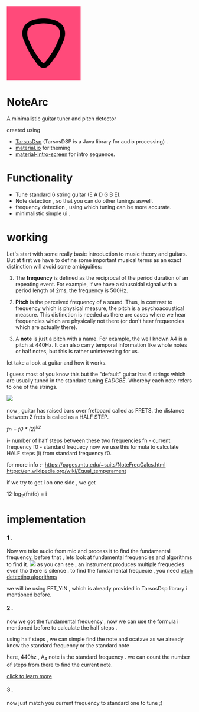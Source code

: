 <img src="/app/src/main/ic_launcher-playstore.png" alt="logo" width="200"/>

# NoteArc
A minimalistic guitar tuner and pitch detector

created using 
 - [TarsosDsp](https://github.com/JorenSix/TarsosDSP) (TarsosDSP is a Java library for audio processing)  .
 - [material.io](material.io) for theming 
 - [material-intro-screen](https://github.com/TangoAgency/material-intro-screen) for intro sequence.
# Functionality
 - Tune standard 6 string guitar (E A D G B E).
 - Note detection , so that you can do other tunings aswell.
 - frequency detection , using which tuning can be more accurate.
 - minimalistic simple ui . 
# working
Let's start with some really basic introduction to music theory and guitars. But at first we have to define some important musical terms as an exact distinction will avoid some ambiguities:

1. The  **frequency**  is defined as the reciprocal of the period duration of an repeating event. For example, if we have a sinusoidal signal with a period length of 2ms, the frequency is 500Hz.


2. **Pitch**  is the perceived frequency of a sound. Thus, in contrast to frequency which is physical measure, the pitch is a psychoacoustical measure. This distinction is needed as there are cases where we hear frequencies which are physically not there (or don't hear frequencies which are actually there).

3.  A  **note**  is just a pitch with a name. For example, the well known A4  is a pitch at 440Hz. It can also carry temporal information like whole notes or half notes, but this is rather uninteresting for us.


let take a look at guitar and how it works.

I guess most of you know this but the "default" guitar has 6 strings which are usually tuned in the standard tuning _EADGBE_. Whereby each note refers to one of the strings.

![](https://www.chciken.com/assets/guitar_tuner/guitar_tuning.svg)

now , guitar has raised bars over fretboard called as FRETS.
the distance between 2 frets is called as a HALF STEP.

_fn  = f0  * (2)<sup>i/2</sup>_

i- number of half steps between these two frequencies
fn - current frequency
f0 - standard frequecy
now we use this formula to calculate HALF steps (i) from standard frequency f0.

for more info :-
https://pages.mtu.edu/~suits/NoteFreqCalcs.html
https://en.wikipedia.org/wiki/Equal_temperament  


if we try to get i on one side , we get 

12⋅log<sub>2</sub>(fn/fo) = i

# implementation 
### 1 . 
Now we take audio from mic and process it to find the fundamental frequency.
before that , lets look at fundamental frequencies and algorithms to find it.
![](https://www.chciken.com/assets/guitar_tuner/example1_dft.svg)
as you can see , an instrument produces multiple frequecies even tho there is silence .
to find the fundamental frequecie , you need [pitch detecting algorithms](https://en.wikipedia.org/wiki/Pitch_detection_algorithm#:~:text=A%20pitch%20detection%20algorithm%20(PDA,the%20frequency%20domain%2C%20or%20both.) )

we will be using FFT_YIN , which is already provided in TarsosDsp library i mentioned before.


#### 2 . 
now we got the fundamental frequency , now we can use the formula i mentioned before to calculate the half steps .

using half steps , we can simple find the note and ocatave as we already know the standard frequency or the standard note

here, 440hz  , A<sub>4</sub> note is the standard frequency . we can count the number of steps from there to find the current note.

[click to learn more](https://www.justinguitar.com/guitar-lessons/the-note-circle-mt-101)

#### 3 .
now just match you current frequency to standard one to tune ;)
